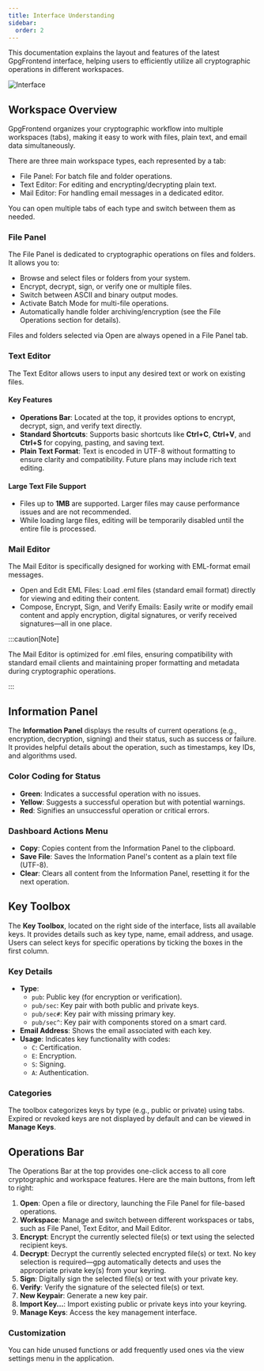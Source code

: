 ```yaml
---
title: Interface Understanding
sidebar:
  order: 2
---
```


This documentation explains the layout and features of the latest GpgFrontend
interface, helping users to efficiently utilize all cryptographic operations in
different workspaces.

![Interface](https://image.cdn.bktus.com/i/2025/06/24/f0121645a9c0d8f0e67b2b9f4d1788bd42c7674a.webp)

## Workspace Overview

GpgFrontend organizes your cryptographic workflow into multiple workspaces
(tabs), making it easy to work with files, plain text, and email data
simultaneously.

There are three main workspace types, each represented by a tab:

- File Panel: For batch file and folder operations.
- Text Editor: For editing and encrypting/decrypting plain text.
- Mail Editor: For handling email messages in a dedicated editor.

You can open multiple tabs of each type and switch between them as needed.

### File Panel

The File Panel is dedicated to cryptographic operations on files and folders. It
allows you to:

- Browse and select files or folders from your system.
- Encrypt, decrypt, sign, or verify one or multiple files.
- Switch between ASCII and binary output modes.
- Activate Batch Mode for multi-file operations.
- Automatically handle folder archiving/encryption (see the File Operations
  section for details).

Files and folders selected via Open are always opened in a File Panel tab.

### Text Editor

The Text Editor allows users to input any desired text or work on existing
files.

#### Key Features

- **Operations Bar**: Located at the top, it provides options to encrypt,
  decrypt, sign, and verify text directly.
- **Standard Shortcuts**: Supports basic shortcuts like **Ctrl+C**, **Ctrl+V**,
  and **Ctrl+S** for copying, pasting, and saving text.
- **Plain Text Format**: Text is encoded in UTF-8 without formatting to ensure
  clarity and compatibility. Future plans may include rich text editing.

#### Large Text File Support

- Files up to **1MB** are supported. Larger files may cause performance issues
  and are not recommended.
- While loading large files, editing will be temporarily disabled until the
  entire file is processed.

### Mail Editor

The Mail Editor is specifically designed for working with EML-format email
messages.

- Open and Edit EML Files: Load .eml files (standard email format) directly for
  viewing and editing their content.
- Compose, Encrypt, Sign, and Verify Emails: Easily write or modify email
  content and apply encryption, digital signatures, or verify received
  signatures—all in one place.

:::caution[Note]

The Mail Editor is optimized for .eml files, ensuring compatibility with standard email clients and maintaining proper formatting and metadata during cryptographic operations.

:::

## Information Panel

The **Information Panel** displays the results of current operations (e.g.,
encryption, decryption, signing) and their status, such as success or failure.
It provides helpful details about the operation, such as timestamps, key IDs,
and algorithms used.

### Color Coding for Status

- **Green**: Indicates a successful operation with no issues.
- **Yellow**: Suggests a successful operation but with potential warnings.
- **Red**: Signifies an unsuccessful operation or critical errors.

### Dashboard Actions Menu

- **Copy**: Copies content from the Information Panel to the clipboard.
- **Save File**: Saves the Information Panel's content as a plain text file
  (UTF-8).
- **Clear**: Clears all content from the Information Panel, resetting it for the
  next operation.

## Key Toolbox

The **Key Toolbox**, located on the right side of the interface, lists all
available keys. It provides details such as key type, name, email address, and
usage. Users can select keys for specific operations by ticking the boxes in the
first column.

### Key Details

- **Type**:
  - `pub`: Public key (for encryption or verification).
  - `pub/sec`: Key pair with both public and private keys.
  - `pub/sec#`: Key pair with missing primary key.
  - `pub/sec^`: Key pair with components stored on a smart card.
- **Email Address**: Shows the email associated with each key.
- **Usage**: Indicates key functionality with codes:
  - `C`: Certification.
  - `E`: Encryption.
  - `S`: Signing.
  - `A`: Authentication.

### Categories

The toolbox categorizes keys by type (e.g., public or private) using tabs.
Expired or revoked keys are not displayed by default and can be viewed in
**Manage Keys**.

## Operations Bar

The Operations Bar at the top provides one-click access to all core
cryptographic and workspace features. Here are the main buttons, from left to
right:

1. **Open**: Open a file or directory, launching the File Panel for file-based
   operations.
2. **Workspace**: Manage and switch between different workspaces or tabs, such
   as File Panel, Text Editor, and Mail Editor.
3. **Encrypt**: Encrypt the currently selected file(s) or text using the
   selected recipient keys.
4. **Decrypt**: Decrypt the currently selected encrypted file(s) or text. No key
   selection is required—gpg automatically detects and uses the
   appropriate private key(s) from your keyring.
5. **Sign**: Digitally sign the selected file(s) or text with your private key.
6. **Verify**: Verify the signature of the selected file(s) or text.
7. **New Keypair**: Generate a new key pair.
8. **Import Key...**: Import existing public or private keys into your keyring.
9. **Manage Keys**: Access the key management interface.

### Customization

You can hide unused functions or add frequently used ones via the view settings
menu in the application.
